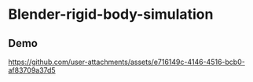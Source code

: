 # Blender-rigid-body-simulation


## Demo

https://github.com/user-attachments/assets/e716149c-4146-4516-bcb0-af83709a37d5

